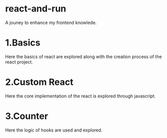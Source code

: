 # react-and-run
A jouney to enhance my frontend knowlede.

# 1.Basics
  Here the basics of react are explored along with the creation process of the react project.
# 2.Custom React
  Here the core implementation of the react is explored through javascript.
# 3.Counter
  Here the logic of hooks are used and explored.